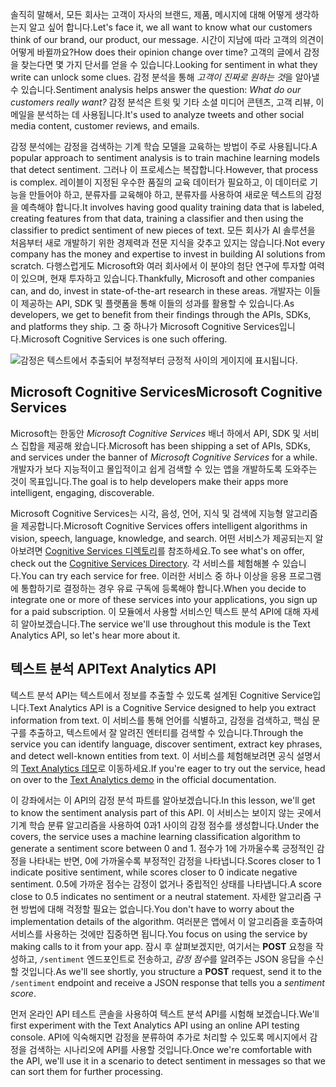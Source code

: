 <span data-ttu-id="df656-101">솔직히 말해서, 모든 회사는 고객이 자사의 브랜드, 제품, 메시지에 대해 어떻게 생각하는지 알고 싶어 합니다.</span><span class="sxs-lookup"><span data-stu-id="df656-101">Let's face it, we all want to know what our customers think of our brand, our product, our message.</span></span> <span data-ttu-id="df656-102">시간이 지남에 따라 고객의 의견이 어떻게 바뀔까요?</span><span class="sxs-lookup"><span data-stu-id="df656-102">How does their opinion change over time?</span></span> <span data-ttu-id="df656-103">고객의 글에서 감정을 찾는다면 몇 가지 단서를 얻을 수 있습니다.</span><span class="sxs-lookup"><span data-stu-id="df656-103">Looking for sentiment in what they write can unlock some clues.</span></span> <span data-ttu-id="df656-104">감정 분석을 통해 *고객이 진짜로 원하는 것*을 알아낼 수 있습니다.</span><span class="sxs-lookup"><span data-stu-id="df656-104">Sentiment analysis helps answer the question: *What do our customers really want?*</span></span> <span data-ttu-id="df656-105">감정 분석은 트윗 및 기타 소셜 미디어 콘텐츠, 고객 리뷰, 이메일을 분석하는 데 사용됩니다.</span><span class="sxs-lookup"><span data-stu-id="df656-105">It's used to analyze tweets and other social media content, customer reviews, and emails.</span></span> 

 <span data-ttu-id="df656-106">감정 분석에는 감정을 검색하는 기계 학습 모델을 교육하는 방법이 주로 사용됩니다.</span><span class="sxs-lookup"><span data-stu-id="df656-106">A popular approach to sentiment analysis is to train machine  learning models that detect sentiment.</span></span> <span data-ttu-id="df656-107">그러나 이 프로세스는 복잡합니다.</span><span class="sxs-lookup"><span data-stu-id="df656-107">However, that process is complex.</span></span> <span data-ttu-id="df656-108">레이블이 지정된 우수한 품질의 교육 데이터가 필요하고, 이 데이터로 기능을 만들어야 하고, 분류자를 교육해야 하고, 분류자를 사용하여 새로운 텍스트의 감정을 예측해야 합니다.</span><span class="sxs-lookup"><span data-stu-id="df656-108">It involves having good quality training data that is labeled, creating features from that data, training a classifier and then using the classifier to predict sentiment of new pieces of text.</span></span> <span data-ttu-id="df656-109">모든 회사가 AI 솔루션을 처음부터 새로 개발하기 위한 경제력과 전문 지식을 갖추고 있지는 않습니다.</span><span class="sxs-lookup"><span data-stu-id="df656-109">Not every company has the money and expertise to invest in building AI solutions from scratch.</span></span> <span data-ttu-id="df656-110">다행스럽게도 Microsoft와 여러 회사에서 이 분야의 첨단 연구에 투자할 여력이 있으며, 현재 투자하고 있습니다.</span><span class="sxs-lookup"><span data-stu-id="df656-110">Thankfully, Microsoft and other companies can, and do, invest in state-of-the-art research in these areas.</span></span> <span data-ttu-id="df656-111">개발자는 이들이 제공하는 API, SDK 및 플랫폼을 통해 이들의 성과를 활용할 수 있습니다.</span><span class="sxs-lookup"><span data-stu-id="df656-111">As developers, we get to benefit from their findings through the APIs, SDKs, and platforms they ship.</span></span> <span data-ttu-id="df656-112">그 중 하나가 Microsoft Cognitive Services입니다.</span><span class="sxs-lookup"><span data-stu-id="df656-112">Microsoft Cognitive Services is one such offering.</span></span>

![감정은 텍스트에서 추출되어 부정적부터 긍정적 사이의 게이지에 표시됩니다.](../media-draft/sentiment-analysis.png)


## <a name="microsoft-cognitive-services"></a><span data-ttu-id="df656-114">Microsoft Cognitive Services</span><span class="sxs-lookup"><span data-stu-id="df656-114">Microsoft Cognitive Services</span></span>

<span data-ttu-id="df656-115">Microsoft는 한동안 *Microsoft Cognitive Services* 배너 하에서 API, SDK 및 서비스 집합을 제공해 왔습니다.</span><span class="sxs-lookup"><span data-stu-id="df656-115">Microsoft has been shipping a set of APIs, SDKs, and services under the banner of *Microsoft Cognitive Services* for a while.</span></span> <span data-ttu-id="df656-116">개발자가 보다 지능적이고 몰입적이고 쉽게 검색할 수 있는 앱을 개발하도록 도와주는 것이 목표입니다.</span><span class="sxs-lookup"><span data-stu-id="df656-116">The goal is to help developers make their apps more intelligent, engaging, discoverable.</span></span>  

<span data-ttu-id="df656-117">Microsoft Cognitive Services는 시각, 음성, 언어, 지식 및 검색에 지능형 알고리즘을 제공합니다.</span><span class="sxs-lookup"><span data-stu-id="df656-117">Microsoft Cognitive Services offers intelligent algorithms in vision, speech, language, knowledge, and search.</span></span> <span data-ttu-id="df656-118">어떤 서비스가 제공되는지 알아보려면 [Cognitive Services 디렉토리](https://azure.microsoft.com/services/cognitive-services/directory/)를 참조하세요.</span><span class="sxs-lookup"><span data-stu-id="df656-118">To see what's on offer, check out the [Cognitive Services Directory](https://azure.microsoft.com/services/cognitive-services/directory/).</span></span> <span data-ttu-id="df656-119">각 서비스를 체험해볼 수 있습니다.</span><span class="sxs-lookup"><span data-stu-id="df656-119">You can try each service for free.</span></span> <span data-ttu-id="df656-120">이러한 서비스 중 하나 이상을 응용 프로그램에 통합하기로 결정하는 경우 유료 구독에 등록해야 합니다.</span><span class="sxs-lookup"><span data-stu-id="df656-120">When you decide to integrate one or more of these services into your applications, you sign up for a paid subscription.</span></span> <span data-ttu-id="df656-121">이 모듈에서 사용할 서비스인 텍스트 분석 API에 대해 자세히 알아보겠습니다.</span><span class="sxs-lookup"><span data-stu-id="df656-121">The service we'll use throughout this module is the Text Analytics API, so let's hear more about it.</span></span> 

## <a name="text-analytics-api"></a><span data-ttu-id="df656-122">텍스트 분석 API</span><span class="sxs-lookup"><span data-stu-id="df656-122">Text Analytics API</span></span>

<span data-ttu-id="df656-123">텍스트 분석 API는 텍스트에서 정보를 추출할 수 있도록 설계된 Cognitive Service입니다.</span><span class="sxs-lookup"><span data-stu-id="df656-123">Text Analytics API is a Cognitive Service designed to help you extract information from text.</span></span>  <span data-ttu-id="df656-124">이 서비스를 통해 언어를 식별하고, 감정을 검색하고, 핵심 문구를 추출하고, 텍스트에서 잘 알려진 엔터티를 검색할 수 있습니다.</span><span class="sxs-lookup"><span data-stu-id="df656-124">Through the service  you can identify language, discover sentiment, extract key phrases, and detect well-known entities from text.</span></span> <span data-ttu-id="df656-125">이 서비스를 체험해보려면 공식 설명서의 [Text Analytics 데모](https://azure.microsoft.com/services/cognitive-services/text-analytics/)로 이동하세요.</span><span class="sxs-lookup"><span data-stu-id="df656-125">If you're eager to try out the service, head on over to the [Text Analytics demo](https://azure.microsoft.com/services/cognitive-services/text-analytics/) in the official documentation.</span></span> 

<span data-ttu-id="df656-126">이 강좌에서는 이 API의 감정 분석 파트를 알아보겠습니다.</span><span class="sxs-lookup"><span data-stu-id="df656-126">In this lesson, we'll get to know the sentiment analysis part of this API.</span></span> <span data-ttu-id="df656-127">이 서비스는 보이지 않는 곳에서 기계 학습 분류 알고리즘을 사용하여 0과1 사이의 감정 점수를 생성합니다.</span><span class="sxs-lookup"><span data-stu-id="df656-127">Under the covers, the service uses a machine learning classification algorithm to generate a sentiment score between 0 and 1.</span></span>  <span data-ttu-id="df656-128">점수가 1에 가까울수록 긍정적인 감정을 나타내는 반면, 0에 가까울수록 부정적인 감정을 나타냅니다.</span><span class="sxs-lookup"><span data-stu-id="df656-128">Scores closer to 1 indicate positive sentiment, while scores closer to 0 indicate negative sentiment.</span></span> <span data-ttu-id="df656-129">0.5에 가까운 점수는 감정이 없거나 중립적인 상태를 나타냅니다.</span><span class="sxs-lookup"><span data-stu-id="df656-129">A score close to 0.5 indicates no sentiment  or a neutral statement.</span></span> <span data-ttu-id="df656-130">자세한 알고리즘 구현 방법에 대해 걱정할 필요는 없습니다.</span><span class="sxs-lookup"><span data-stu-id="df656-130">You don't have to worry about the implementation details of the algorithm.</span></span> <span data-ttu-id="df656-131">여러분은 앱에서 이 알고리즘을 호출하여 서비스를 사용하는 것에만 집중하면 됩니다.</span><span class="sxs-lookup"><span data-stu-id="df656-131">You focus on using the service by making calls to it from your app.</span></span>  <span data-ttu-id="df656-132">잠시 후 살펴보겠지만, 여기서는 **POST** 요청을 작성하고, `/sentiment` 엔드포인트로 전송하고, *감정 점수*를 알려주는 JSON 응답을 수신할 것입니다.</span><span class="sxs-lookup"><span data-stu-id="df656-132">As we'll see shortly, you structure a **POST** request, send it to the `/sentiment` endpoint and receive a JSON response that tells you a *sentiment score*.</span></span>

<span data-ttu-id="df656-133">먼저 온라인 API 테스트 콘솔을 사용하여 텍스트 분석 API를 시험해 보겠습니다.</span><span class="sxs-lookup"><span data-stu-id="df656-133">We'll first experiment with the Text Analytics API using an online API testing console.</span></span> <span data-ttu-id="df656-134">API에 익숙해지면 감정을 분류하여 추가로 처리할 수 있도록 메시지에서 감정을 검색하는 시나리오에 API를 사용할 것입니다.</span><span class="sxs-lookup"><span data-stu-id="df656-134">Once we're comfortable with the API, we'll use it in a scenario to detect sentiment in messages so that we can sort them for further processing.</span></span>